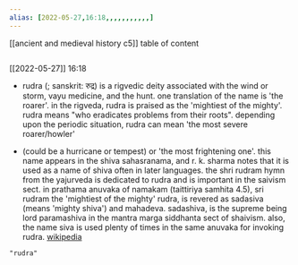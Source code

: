 ```yaml
---
alias: [2022-05-27,16:18,,,,,,,,,,,]
---
```

[[ancient and medieval history c5]]
table of content
```toc
```

[[2022-05-27]] 16:18
- rudra (; sanskrit: रुद्र) is a rigvedic deity associated with the wind or storm,  vayu medicine, and the hunt. one translation of the name is 'the roarer'. in the rigveda, rudra is praised as the 'mightiest of the mighty'. rudra means "who eradicates problems from their roots". depending upon the periodic situation, rudra can mean 'the most severe roarer/howler' 

- (could be a hurricane or tempest) or 'the most frightening one'. this name appears in the shiva sahasranama, and r. k. sharma notes that it is used as a name of shiva often in later languages. the shri rudram hymn from the yajurveda is dedicated to rudra and is important in the saivism sect. in prathama anuvaka of namakam (taittiriya samhita 4.5), sri rudram the 'mightiest of the mighty' rudra, is revered as sadasiva (means 'mighty shiva') and mahadeva. sadashiva, is the supreme being lord paramashiva in the mantra marga siddhanta sect of shaivism. also, the name siva is used plenty of times in the same anuvaka for invoking rudra.
[wikipedia](https://en.wikipedia.org/wiki/rudra)
```query
"rudra"
```